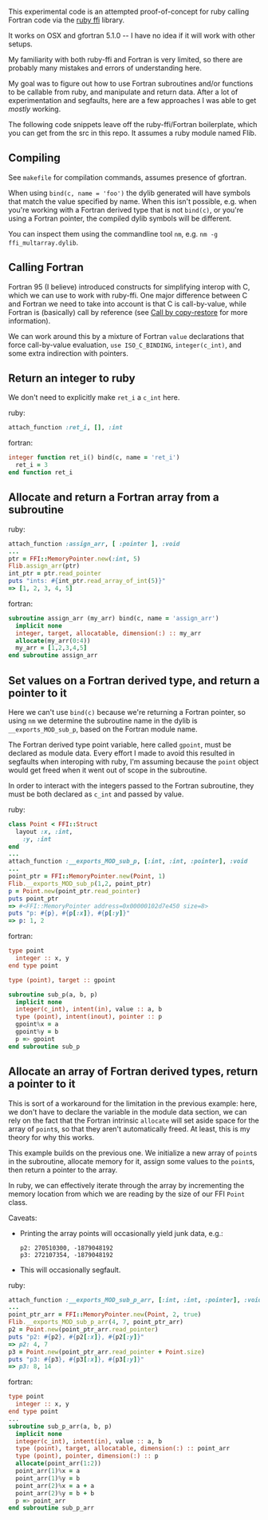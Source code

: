 This experimental code is an attempted proof-of-concept for ruby calling Fortran code
via the [ruby ffi](https://github.com/ffi/ffi) library.

It works on OSX and gfortran 5.1.0 -- I have no idea if it will work with other setups.

My familiarity with both ruby-ffi and Fortran is very limited, so there are probably many
mistakes and errors of understanding here.

My goal was to figure out how to use Fortran subroutines and/or functions to be callable from
ruby, and manipulate and return data. After a lot of experimentation and segfaults, here 
are a few approaches I was able to get *mostly* working.

The following code snippets leave off the ruby-ffi/Fortran boilerplate, which you can get
from the src in this repo. It assumes a ruby module named Flib.

## Compiling

See `makefile` for compilation commands, assumes presence of gfortran.

When using `bind(c, name = 'foo')` the dylib generated will have symbols that match the
value specified by name. When this isn't possible, e.g. when you're working with a Fortran
derived type that is not `bind(c)`, or you're using a Fortran pointer, the compiled dylib
symbols will be different.

You can inspect them using the commandline tool `nm`, e.g. `nm -g ffi_multarray.dylib`.

## Calling Fortran

Fortran 95 (I believe) introduced constructs for simplifying interop with C, which we can use
to work with ruby-ffi. One major difference between C and Fortran we need to take into account
is that C is call-by-value, while Fortran is (basically) call by reference (see [Call by copy-restore](https://en.wikipedia.org/wiki/Evaluation_strategy#Call_by_copy-restore)
for more information).

We can work around this by a mixture of Fortran `value` declarations that force call-by-value
evaluation, `use ISO_C_BINDING`, `integer(c_int)`, and some extra indirection with pointers.

## Return an integer to ruby

We don't need to explicitly make `ret_i` a `c_int` here.

ruby:

```ruby
attach_function :ret_i, [], :int
```

fortran:

```fortran
integer function ret_i() bind(c, name = 'ret_i')
  ret_i = 3
end function ret_i
```

## Allocate and return a Fortran array from a subroutine

ruby:

```ruby
attach_function :assign_arr, [ :pointer ], :void
...
ptr = FFI::MemoryPointer.new(:int, 5)
Flib.assign_arr(ptr)
int_ptr = ptr.read_pointer
puts "ints: #{int_ptr.read_array_of_int(5)}"
=> [1, 2, 3, 4, 5]
```

fortran:

```fortran
subroutine assign_arr (my_arr) bind(c, name = 'assign_arr')
  implicit none
  integer, target, allocatable, dimension(:) :: my_arr
  allocate(my_arr(0:4))
  my_arr = [1,2,3,4,5]
end subroutine assign_arr
```

## Set values on a Fortran derived type, and return a pointer to it

Here we can't use `bind(c)` because we're returning a Fortran pointer, so using `nm` we 
determine the subroutine name in the dylib is `__exports_MOD_sub_p`, based on the Fortran
module name.

The Fortran derived type point variable, here called `gpoint`, must be declared as module
data. Every effort I made to avoid this resulted in segfaults when interoping with ruby,
I'm assuming because the `point` object would get freed when it went out of scope in the
subroutine.

In order to interact with the integers passed to the Fortran subroutine, they must be both
declared as `c_int` and passed by value.

ruby:

```ruby
class Point < FFI::Struct
  layout :x, :int,
    :y, :int
end
...
attach_function :__exports_MOD_sub_p, [:int, :int, :pointer], :void
...
point_ptr = FFI::MemoryPointer.new(Point, 1)
Flib.__exports_MOD_sub_p(1,2, point_ptr)
p = Point.new(point_ptr.read_pointer)
puts point_ptr
=> #<FFI::MemoryPointer address=0x00000102d7e450 size=8>
puts "p: #{p}, #{p[:x]}, #{p[:y]}"
=> p: 1, 2
```

fortran:

```fortran
type point
  integer :: x, y
end type point

type (point), target :: gpoint

subroutine sub_p(a, b, p)
  implicit none
  integer(c_int), intent(in), value :: a, b
  type (point), intent(inout), pointer :: p
  gpoint%x = a
  gpoint%y = b
  p => gpoint
end subroutine sub_p
```

## Allocate an array of Fortran derived types, return a pointer to it

This is sort of a workaround for the limitation in the previous example: here, we don't have
to declare the variable in the module data section, we can rely on the fact that the Fortran
intrinsic `allocate` will set aside space for the array of `point`s, so that they aren't 
automatically freed. At least, this is my theory for why this works.

This example builds on the previous one. We initialize a new array of `point`s in the 
subroutine, allocate memory for it, assign some values to the `point`s, then return
a pointer to the array.

In ruby, we can effectively iterate through the array by incrementing the memory location from
which we are reading by the size of our FFI `Point` class.

Caveats:
* Printing the array points will occasionally yield junk data, e.g.:
  ```
  p2: 270510300, -1879048192
  p3: 272107354, -1879048192
  ```
* This will occasionally segfault.

ruby:

```ruby
attach_function :__exports_MOD_sub_p_arr, [:int, :int, :pointer], :void
...
point_ptr_arr = FFI::MemoryPointer.new(Point, 2, true)
Flib.__exports_MOD_sub_p_arr(4, 7, point_ptr_arr)
p2 = Point.new(point_ptr_arr.read_pointer)
puts "p2: #{p2}, #{p2[:x]}, #{p2[:y]}"
=> p2: 4, 7
p3 = Point.new(point_ptr_arr.read_pointer + Point.size)
puts "p3: #{p3}, #{p3[:x]}, #{p3[:y]}"
=> p3: 8, 14
```

fortran:

```fortran
type point
  integer :: x, y
end type point
...
subroutine sub_p_arr(a, b, p)
  implicit none
  integer(c_int), intent(in), value :: a, b
  type (point), target, allocatable, dimension(:) :: point_arr
  type (point), pointer, dimension(:) :: p
  allocate(point_arr(1:2))
  point_arr(1)%x = a
  point_arr(1)%y = b
  point_arr(2)%x = a + a
  point_arr(2)%y = b + b
  p => point_arr
end subroutine sub_p_arr
```
